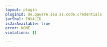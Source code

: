 ```yaml
---
layout: plugin
pluginId: de.qaware.seu.as.code.credentials
jarSha1: INVALID
isJarAvailable: true
error: NONE
violations: []

---
```

